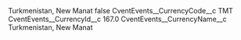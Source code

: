 <?xml version="1.0" encoding="UTF-8"?>
<CustomMetadata xmlns="http://soap.sforce.com/2006/04/metadata" xmlns:xsi="http://www.w3.org/2001/XMLSchema-instance" xmlns:xsd="http://www.w3.org/2001/XMLSchema">
    <label>Turkmenistan, New Manat</label>
    <protected>false</protected>
    <values>
        <field>CventEvents__CurrencyCode__c</field>
        <value xsi:type="xsd:string">TMT</value>
    </values>
    <values>
        <field>CventEvents__CurrencyId__c</field>
        <value xsi:type="xsd:double">167.0</value>
    </values>
    <values>
        <field>CventEvents__CurrencyName__c</field>
        <value xsi:type="xsd:string">Turkmenistan, New Manat</value>
    </values>
</CustomMetadata>
